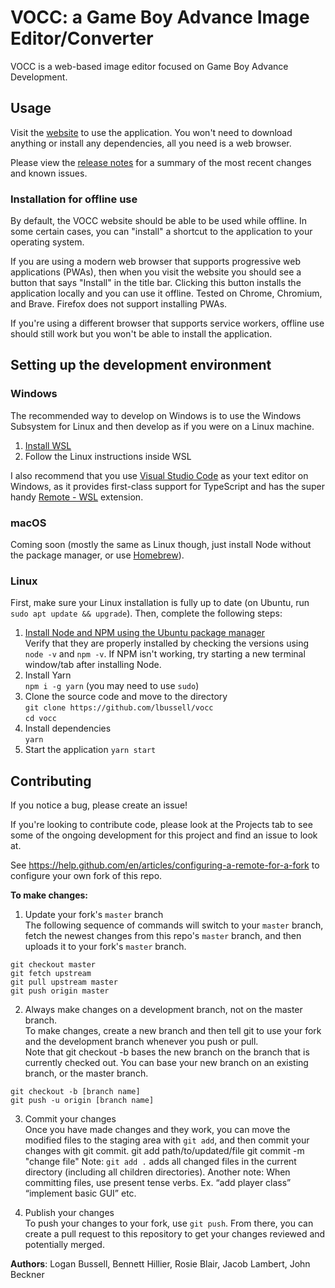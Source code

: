 # VOCC: a Game Boy Advance Image Editor/Converter

VOCC is a web-based image editor focused on Game Boy Advance Development.

## Usage

Visit the [website](https://loganbussell.com/vocc) to use the application. You won't need to download anything or install any dependencies, all you need is a web browser.

Please view the [release notes](release_notes.md) for a summary of the most recent changes and known issues.

### Installation for offline use

By default, the VOCC website should be able to be used while offline. In some certain cases, you can "install" a shortcut to the application to your operating system.

If you are using a modern web browser that supports progressive web applications (PWAs), then when you visit the website you should see a button that says "Install" in the title bar. Clicking this button installs the application locally and you can use it offline. Tested on Chrome, Chromium, and Brave. Firefox does not support installing PWAs.

If you're using a different browser that supports service workers, offline use should still work but you won't be able to install the application.

## Setting up the development environment

### Windows

The recommended way to develop on Windows is to use the Windows Subsystem for Linux and then develop as if you were on a Linux machine.

1. [Install WSL](https://docs.microsoft.com/en-us/windows/wsl/install-win10 "WSL installation instructions")
2. Follow the Linux instructions inside WSL

I also recommend that you use [Visual Studio Code](https://code.visualstudio.com/ "VS Code website") as your text editor on Windows, as it provides first-class support for TypeScript and has the super handy [Remote - WSL](https://marketplace.visualstudio.com/items?itemName=ms-vscode-remote.remote-wsl "Remote WSL extension webpage") extension.

### macOS

Coming soon (mostly the same as Linux though, just install Node without the package manager, or use [Homebrew](https://brew.sh/ "Homebrew website")).

### Linux

First, make sure your Linux installation is fully up to date (on Ubuntu, run `sudo apt update && upgrade`). Then, complete the following steps:

1. [Install Node and NPM using the Ubuntu package manager](https://github.com/nodesource/distributions/blob/master/README.md#debinstall "Node github repository readme")  
   Verify that they are properly installed by checking the versions using `node -v` and `npm -v`. If NPM isn't working, try starting a new terminal window/tab after installing Node.
2. Install Yarn  
   `npm i -g yarn` (you may need to use `sudo`)
3. Clone the source code and move to the directory  
   `git clone https://github.com/lbussell/vocc`  
   `cd vocc`
4. Install dependencies  
   `yarn`
5. Start the application
   `yarn start`

## Contributing

If you notice a bug, please create an issue!

If you're looking to contribute code, please look at the Projects tab to see some of the ongoing development for this project and find an issue to look at.

See https://help.github.com/en/articles/configuring-a-remote-for-a-fork to configure your own fork of this repo.

**To make changes:**

1. Update your fork's `master` branch  
   The following sequence of commands will switch to your `master` branch, fetch the newest changes from this repo's `master` branch, and then uploads it to your fork's `master` branch.

```
git checkout master
git fetch upstream
git pull upstream master
git push origin master
```

2. Always make changes on a development branch, not on the master branch.  
   To make changes, create a new branch and then tell git to use your fork and the development branch whenever you push or pull.  
   Note that git checkout -b bases the new branch on the branch that is currently checked out. You can base your new branch on an existing branch, or the master branch.

```
git checkout -b [branch name]
git push -u origin [branch name]
```

3. Commit your changes  
   Once you have made changes and they work, you can move the modified files to
   the staging area with `git add`, and then commit your changes with git commit. git add path/to/updated/file
   git commit -m "change file"
   Note: `git add .` adds all changed files in the current directory (including all
   children directories).
   Another note: When committing files, use present tense verbs. Ex. “add player class” “implement basic GUI” etc.

4. Publish your changes  
   To push your changes to your fork, use `git push`. From there, you can create a pull request to this repository to get your changes reviewed and potentially merged.

**Authors**: Logan Bussell, Bennett Hillier, Rosie Blair, Jacob Lambert, John Beckner

